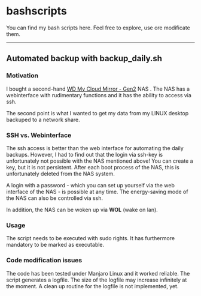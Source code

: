 # bashscripts
You can find my bash scripts here. Feel free to explore, use ore modificate them.

------------

## Automated backup with backup_daily.sh

### Motivation
I bought a second-hand [WD My Cloud Mirror - Gen2](https://www.westerndigital.com/de-de/products/recertified/cloud-storage/wd-my-cloud-mirror-gen-2-recertified#RWDBWVZ0060JWT-EESN "WD My Cloud Mirror - Gen2") NAS .
The NAS has a webinterface with rudimentary functions and it has the ability to access via ssh.

The second point is what I wanted to get my data from my LINUX desktop backuped to a network share.

### SSH vs. Webinterface

The ssh access is better than the web interface for automating the daily backups.
However, I had to find out that the login via ssh-key is unfortunately not possible with the NAS mentioned above!
You can create a key, but it is not persistent. After each boot process of the NAS, this is unfortunately deleted from the NAS system.

A login with a password - which you can set up yourself via the web interface of the NAS - is possible at any time.
The energy-saving mode of the NAS can also be controlled via ssh.

In addition, the NAS can be woken up via **WOL** (wake on lan).

### Usage
The script needs to be executed with sudo rights.
It has furthermore mandatory to be marked as executable.

### Code modification issues
The code has been tested under Manjaro Linux and it worked reliable.
The script generates a logfile. The size of the logfile may increase infinitely at the moment.
A clean up routine for the logfile is not implemented, yet.
